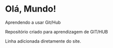 # Olá, Mundo!
 Aprendendo a usar Git/Hub

Repositório criado para aprendizagem de GIT/HUB

Linha adicionada diretamente do site.
